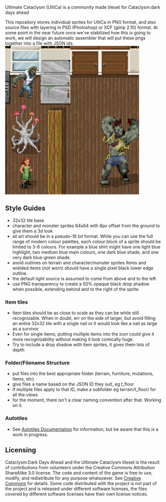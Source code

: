 Ultimate Cataclysm (UltiCa) is a community made tileset for Cataclysm:dark days ahead

This repository stores individual sprites for UltiCa in PNG format, and also source files with layering in PSD (Photoshop) or XCF (gimp 2.10) format. At some point in the near future once we've stabilized how this is going to work, we will design an automatic assembler that will put these pngs together into a file with JSON ids.
![Current screenshot](./Ultimate_Cataclysm/screenshots/example_8oct2019.png)

## Style Guides
- 32x32 tile base
- character and monster sprites 64x64 with 8px offset from the ground to give them a 3d look
- all art should be in a pseudo-16 bit format. While you can use the full range of modern colour palettes, each colour block of a sprite should be limited to 3-6 colours. For example a blue shirt might have one light blue highlight, two medium blue main colours, one dark blue shade, and one very dark blue-green shade.
- avoid outlines on terrain and character/monster sprites
 Items and wielded items (not worn) should have a single pixel black lower edge outline.
- the default light source is assumed to come from above and to the left
- use PNG transparency to create a 50% opaque black drop shadow when possible, extending behind and to the right of the sprite.

### Item tiles
- Item tiles should be as close to scale as they can be while still recognizable. When in doubt, err on the side of larger, but avoid filling an entire 32x32 tile with a single nail or it would look like a nail as large as a survivor
- Even for single items, putting multiple items into the icon could give it more recognizability without making it look comically huge.
- Try to include a drop shadow with item sprites, it gives them lots of depth

### Folder/Filename Structure
- put files into the best appropriate folder (terrain, furniture, mutations, items, etc)
- give files a name based on the JSON ID they suit, eg t_floor
- if multiple files apply to that ID, make a subfolder eg terrain/t_floor/ for all the views
- for the moment, there isn't a clear naming convention after that. Working on it.

### Autotiles
- See [Autotiles Documentation](./Ultimate_Cataclysm/documentation/autotiles.md) for information, but be aware that this is a work in progress.

## Licensing
Cataclysm:Dark Days Ahead and the Ultimate Cataclysm tileset is the result of contributions from volunteers under the Creative Commons Attribution ShareAlike 3.0 license. The code and content of the game is free to use, modify, and redistribute for any purpose whatsoever. See [Creative Commons](http://creativecommons.org/licenses/by-sa/3.0/) for details. Some code distributed with the project is not part of the project and is released under different software licenses, the files covered by different software licenses have their own license notices.
